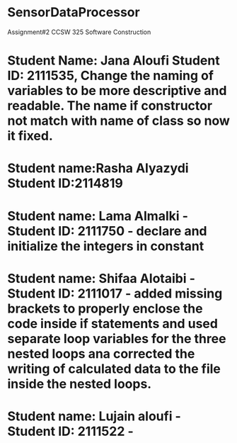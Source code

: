 # SensorDataProcessor
Assignment#2 CCSW 325 Software Construction
# Student Name: Jana Aloufi   Student ID: 2111535, Change the naming of variables to be more descriptive and readable. The name if constructor not match with name of class so now it fixed.

# Student name:Rasha Alyazydi Student ID:2114819

# Student name: Lama Almalki - Student ID: 2111750 - declare and initialize the integers in constant

# Student name: Shifaa Alotaibi - Student ID: 2111017 - added missing brackets to properly enclose the code inside if statements and used separate loop variables for the three nested loops ana corrected the writing of calculated data to the file inside the nested loops.


# Student name: Lujain aloufi - Student ID: 2111522 - 

